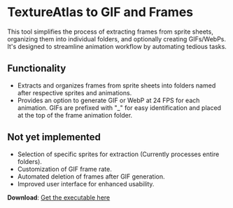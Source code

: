 # TextureAtlas to GIF and Frames

This tool simplifies the process of extracting frames from sprite sheets, organizing them into individual folders, and optionally creating GIFs/WebPs. It's designed to streamline animation workflow by automating tedious tasks.

## Functionality
* Extracts and organizes frames from sprite sheets into folders named after respective sprites and animations.
* Provides an option to generate GIF or WebP at 24 FPS for each animation. GIFs are prefixed with "_" for easy identification and placed at the top of the frame animation folder.

## Not yet implemented
* Selection of specific sprites for extraction (Currently processes entire folders).
* Customization of GIF frame rate.
* Automated deletion of frames after GIF generation.
* Improved user interface for enhanced usability.

**Download**: [Get the executable here](https://github.com/MeguminBOT/TextureAtlas-to-GIF-and-Frames/releases/)
